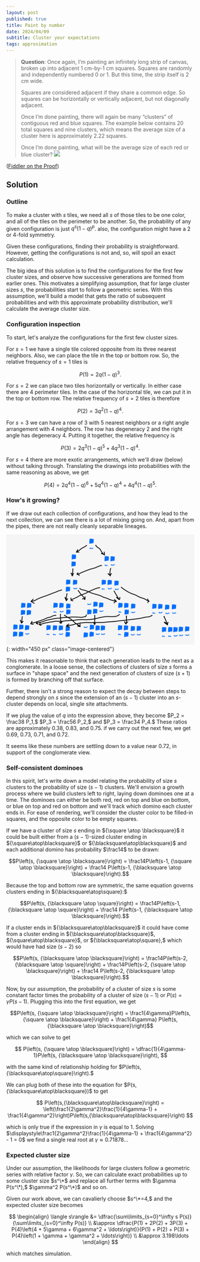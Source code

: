 ```yaml
---
layout: post
published: true
title: Paint by number
date: 2024/04/09
subtitle: Cluster your expectations
tags: approximation 
---
```


>**Question**: Once again, I’m painting an infinitely long strip of canvas, broken up into adjacent $1$ cm-by-$1$ cm squares. Squares are randomly and independently numbered $0$ or $1.$ But this time, the strip itself is $2$ cm wide.
>
>Squares are considered adjacent if they share a common edge. So squares can be horizontally or vertically adjacent, but not diagonally adjacent.
>
>Once I’m done painting, there will again be many “clusters” of contiguous red and blue squares. The example below contains $20$ total squares and nine clusters, which means the average size of a cluster here is approximately $2.22$ squares.
>
>Once I’m done painting, what will be the average size of each red or blue cluster?
>![](https://substackcdn.com/image/fetch/f_auto,q_auto:good,fl_progressive:steep/https%3A%2F%2Fsubstack-post-media.s3.amazonaws.com%2Fpublic%2Fimages%2F079ab505-66c7-427b-ad6a-a2cf6a1794a6_1600x384.png)

<!--more-->

([Fiddler on the Proof](https://thefiddler.substack.com/p/can-you-paint-by-number))

## Solution

### Outline

To make a cluster with $s$ tiles, we need all $s$ of those tiles to be one color, and all of the tiles on the perimeter to be another. So, the probability of any given configuration is just $q^s(1-q)^p$. also, the configuration might have a $2$ or $4$-fold symmetry.

Given these configurations, finding their probability is straightforward. However, getting the configurations is not and, so, will spoil an exact calculation.

The big idea of this solution is to find the configurations for the first few cluster sizes, and observe how successive generations are formed from earlier ones. This motivates a simplifying assumption, that for large cluster sizes $s,$ the probabilities start to follow a geometric series. With this assumption, we'll build a model that gets the ratio of subsequent probabilities and with this approximate probability distribution, we'll calculate the average cluster size.

### Configuration inspection

To start, let's analyze the configurations for the first few cluster sizes.

For $s=1$ we have a single tile colored opposite from its three nearest neighbors. Also, we can place the tile in the top or bottom row. So, the relative frequency of $s=1$ tiles is 

$$ P(1) =  2q(1-q)^3. $$

For $s=2$ we can place two tiles horizontally or vertically. In either case there are $4$ perimeter tiles. In the case of the horizontal tile, we can put it in the top or bottom row. The relative frequency of $s=2$ tiles is therefore

$$ P(2) = 3q^2(1-q)^4. $$

For $s=3$ we can have a row of $3$ with $5$ nearest neighbors or a right angle arrangement with $4$ neighbors. The row has degeneracy $2$ and the right angle has degeneracy $4$. Putting it together, the relative frequency is 

$$ P(3) = 2q^3(1-q)^5 + 4q^3(1-q)^4. $$

For $s=4$ there are more exotic arrangements, which we'll draw (below) without talking through. Translating the drawings into probabilities with the same reasoning as above, we get

$$ P(4) = 2q^4(1-q)^6 + 5q^4(1-q)^4 + 4q^4(1-q)^5. $$

### How's it growing?

If we draw out each collection of configurations, and how they lead to the next collection, we can see there is a lot of mixing going on. And, apart from the pipes, there are not really cleanly separable lineages. 

![](/img/2024-04-09-cluster-configurations-flow.png){: width="450 px" class="image-centered"}

This makes it reasonable to think that each generation leads to the next as a conglomerate. In a loose sense, the collections of clusters of size $s$ forms a surface in "shape space" and the next generation of clusters of size $(s+1)$ is formed by branching off that surface. 

Further, there isn't a strong reason to expect the decay between steps to depend strongly on $s$ since the extension of an $(s-1)$ cluster into an $s$-cluster depends on local, single site attachments.

If we plug the value of $q$ into the expression above, they become $P_2 = \frac38 P_1,$ $P_3 = \frac56 P_2,$ and $P_3 = \frac34 P_4.$ These ratios are approximately $0.38,$ $0.83,$ and $0.75.$ if we carry out the next few, we get $0.69,$ $0.73,$ $0.71,$ and $0.72.$ 

It seems like these numbers are settling down to a value near $0.72,$ in support of the conglomerate view.

### Self-consistent dominoes 

In this spirit, let's write down a model relating the probability of size $s$ clusters to the probability of size $(s-1)$ clusters. We'll envision a growth process where we build clusters left to right, laying down dominoes one at a time. The dominoes can either be both red, red on top and blue on bottom, or blue on top and red on bottom and we'll track which domino each cluster ends in. For ease of rendering, we'll consider the cluster color to be filled-in squares, and the opposite color to be empty squares.

If we have a cluster of size $s$ ending in ${\square \atop \blacksquare}$ it could be built either from a $(s-1)$-sized cluster ending in ${\square\atop\blacksquare}$ or ${\blacksquare\atop\blacksquare}$ and each additional domino has probability $\frac14$ to be drawn:

$$P\left(s, {\square \atop \blacksquare}\right) = \frac14P\left(s-1, {\square \atop \blacksquare}\right) + \frac14 P\left(s-1, {\blacksquare \atop \blacksquare}\right).$$    

Because the top and bottom row are symmetric, the same equation governs clusters ending in ${\blacksquare\atop\square}:$

$$P\left(s, {\blacksquare \atop \square}\right) = \frac14P\left(s-1, {\blacksquare \atop \square}\right) + \frac14 P\left(s-1, {\blacksquare \atop \blacksquare}\right).$$

If a cluster ends in ${\blacksquare\atop\blacksquare}$ it could have come from a cluster ending in ${\blacksquare\atop\blacksquare}$, ${\square\atop\blacksquare}$, or ${\blacksquare\atop\square},$ which would have had size $(s-2)$ so

$$P\left(s, {\blacksquare \atop \blacksquare}\right) = \frac14P\left(s-2, {\blacksquare \atop \square}\right) + \frac14P\left(s-2, {\square \atop \blacksquare}\right) + \frac14 P\left(s-2, {\blacksquare \atop \blacksquare}\right).$$

Now, by our assumption, the probability of a cluster of size $s$ is some constant factor times the probability of a cluster of size $(s-1)$ or $P(s)=\gamma P(s-1).$ Plugging this into the first equation, we get 

$$P\left(s, {\square \atop \blacksquare}\right) = \frac1{4\gamma}P\left(s, {\square \atop \blacksquare}\right) + \frac1{4\gamma} P\left(s, {\blacksquare \atop \blacksquare}\right)$$

which we can solve to get

$$ P\left(s, {\square \atop \blacksquare}\right) = \dfrac{1}{4\gamma-1}P\left(s, {\blacksquare \atop \blacksquare}\right), $$

with the same kind of relationship holding for $P\left(s,{\blacksquare\atop\square}\right).$

We can plug both of these into the equation for $P(s,{\blacksquare\atop\blacksquare})$ to get

$$ P\left(s,{\blacksquare\atop\blacksquare}\right) = \left(\frac1{2\gamma^2}\frac{1}{4\gamma-1} + \frac1{4\gamma^2}\right)P\left(s,{\blacksquare\atop\blacksquare}\right) $$

which is only true if the expression in $\gamma$ is equal to $1.$ Solving $\displaystyle\frac1{2\gamma^2}\frac{1}{4\gamma-1} + \frac1{4\gamma^2} - 1 = 0$ we find a single real root at $\gamma \approx 0.71878\ldots$

### Expected cluster size

Under our assumption, the likelihoods for large clusters follow a geometric series with relative factor $\gamma.$ So, we can calculate exact probabilities up to some cluster size $s^\*$ and replace all further terms with $\gamma P(s^\*),$ $\gamma^2 P(s^\*)$ and so on.

Given our work above, we can cavalierly choose $s^\*=4,$ and the expected cluster size becomes

$$ 
	\begin{align}
		\langle s\rangle &= \dfrac{\sum\limits_{s=0}^\infty s P(s)}{\sum\limits_{s=0}^\infty P(s)} \\
		&\approx \dfrac{P(1) + 2P(2) + 3P(3) + P(4)\left(4 + 5\gamma + 6\gamma^2 + \ldots\right)}{P(1) + P(2) + P(3) + P(4)\left(1 + \gamma + \gamma^2 + \ldots\right)} \\
		&\approx 3.198\ldots
	\end{align}
$$

which matches simulation.

<br>

